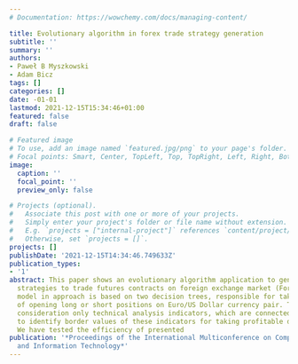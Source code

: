 ```yaml
---
# Documentation: https://wowchemy.com/docs/managing-content/

title: Evolutionary algorithm in forex trade strategy generation
subtitle: ''
summary: ''
authors:
- Paweł B Myszkowski
- Adam Bicz
tags: []
categories: []
date: -01-01
lastmod: 2021-12-15T15:34:46+01:00
featured: false
draft: false

# Featured image
# To use, add an image named `featured.jpg/png` to your page's folder.
# Focal points: Smart, Center, TopLeft, Top, TopRight, Left, Right, BottomLeft, Bottom, BottomRight.
image:
  caption: ''
  focal_point: ''
  preview_only: false

# Projects (optional).
#   Associate this post with one or more of your projects.
#   Simply enter your project's folder or file name without extension.
#   E.g. `projects = ["internal-project"]` references `content/project/deep-learning/index.md`.
#   Otherwise, set `projects = []`.
projects: []
publishDate: '2021-12-15T14:34:46.749633Z'
publication_types:
- '1'
abstract: This paper shows an evolutionary algorithm application to generate profitable
  strategies to trade futures contracts on foreign exchange market (Forex). Strategy
  model in approach is based on two decision trees, responsible for taking the decisions
  of opening long or short positions on Euro/US Dollar currency pair. Trees take into
  consideration only technical analysis indicators, which are connected by logic operators
  to identify border values of these indicators for taking profitable decision (s).
  We have tested the efficiency of presented
publication: '*Proceedings of the International Multiconference on Computer Science
  and Information Technology*'
---
```

